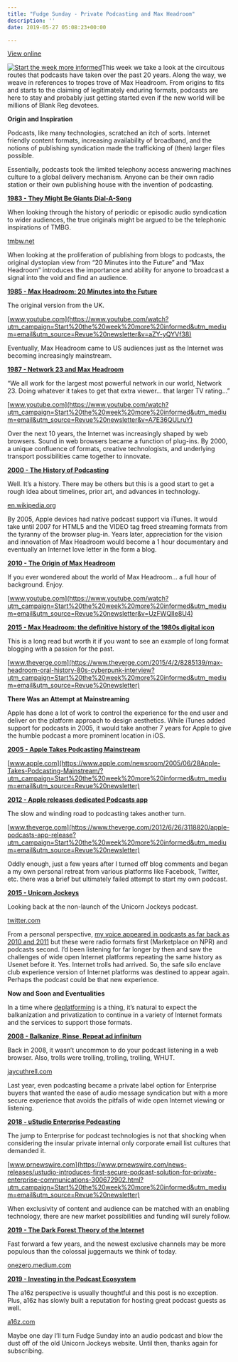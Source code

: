 ```yaml
---
title: "Fudge Sunday - Private Podcasting and Max Headroom"
description: ''
date: 2019-05-27 05:08:23+00:00

---
```


[View online](https://sunday.fudge.org/issues/fudge-sunday-private-podcasting-and-max-headroom-179902?utm_campaign=Issue&utm_content=view_in_browser&utm_medium=email&utm_source=Start+the+week+more+informed)

[![Start the week more informed](https://bucketeer-e05bbc84-baa3-437e-9518-adb32be77984.s3.amazonaws.com/public/images/e317a731-3e11-43c0-822a-c1570db76de3_1200x115.png "Start the week more informed")](https://substackcdn.com/image/fetch/f_auto,q_auto:good,fl_progressive:steep/https%3A%2F%2Fbucketeer-e05bbc84-baa3-437e-9518-adb32be77984.s3.amazonaws.com%2Fpublic%2Fimages%2Fe317a731-3e11-43c0-822a-c1570db76de3_1200x115.png)This week we take a look at the circuitous routes that podcasts have taken over the past 20 years. Along the way, we weave in references to tropes trove of Max Headroom. From origins to fits and starts to the claiming of legitimately enduring formats, podcasts are here to stay and probably just getting started even if the new world will be millions of Blank Reg devotees.

 **Origin and Inspiration**

Podcasts, like many technologies, scratched an itch of sorts. Internet friendly content formats, increasing availability of broadband, and the notions of publishing syndication made the trafficking of (then) larger files possible.

Essentially, podcasts took the limited telephony access answering machines culture to a global delivery mechanism. Anyone can be their own radio station or their own publishing house with the invention of podcasting.

**[1983 - They Might Be Giants Dial-A-Song](http://tmbw.net/wiki/Dial-A-Song?utm_campaign=Start%20the%20week%20more%20informed&utm_medium=email&utm_source=Revue%20newsletter)**

When looking through the history of periodic or episodic audio syndication to wider audiences, the true originals might be argued to be the telephonic inspirations of TMBG.

[tmbw.net](http://tmbw.net/wiki/Dial-A-Song?utm_campaign=Start%20the%20week%20more%20informed&utm_medium=email&utm_source=Revue%20newsletter)

When looking at the proliferation of publishing from blogs to podcasts, the original dystopian view from “20 Minutes into the Future” and “Max Headroom” introduces the importance and ability for anyone to broadcast a signal into the void and find an audience.

**[1985 - Max Headroom: 20 Minutes into the Future](https://www.youtube.com/watch?utm_campaign=Start%20the%20week%20more%20informed&utm_medium=email&utm_source=Revue%20newsletter&v=aZY-yQYVf38)**

The original version from the UK.

[www.youtube.com](https://www.youtube.com/watch?utm_campaign=Start%20the%20week%20more%20informed&utm_medium=email&utm_source=Revue%20newsletter&v=aZY-yQYVf38)

Eventually, Max Headroom came to US audiences just as the Internet was becoming increasingly mainstream.

**[1987 - Network 23 and Max Headroom](https://www.youtube.com/watch?utm_campaign=Start%20the%20week%20more%20informed&utm_medium=email&utm_source=Revue%20newsletter&v=A7E36QULruY)**

“We all work for the largest most powerful network in our world, Network 23. Doing whatever it takes to get that extra viewer… that larger TV rating…”

[www.youtube.com](https://www.youtube.com/watch?utm_campaign=Start%20the%20week%20more%20informed&utm_medium=email&utm_source=Revue%20newsletter&v=A7E36QULruY)

Over the next 10 years, the Internet was increasingly shaped by web browsers. Sound in web browsers became a function of plug-ins. By 2000, a unique confluence of formats, creative technologists, and underlying transport possibilities came together to innovate.

**[2000 - The History of Podcasting](https://en.wikipedia.org/wiki/History_of_podcasting?utm_campaign=Start%20the%20week%20more%20informed&utm_medium=email&utm_source=Revue%20newsletter)**

Well. It’s a history. There may be others but this is a good start to get a rough idea about timelines, prior art, and advances in technology.

[en.wikipedia.org](https://en.wikipedia.org/wiki/History_of_podcasting?utm_campaign=Start%20the%20week%20more%20informed&utm_medium=email&utm_source=Revue%20newsletter)

By 2005, Apple devices had native podcast support via iTunes. It would take until 2007 for HTML5 and the VIDEO tag freed streaming formats from the tyranny of the browser plug-in. Years later, appreciation for the vision and innovation of Max Headroom would become a 1 hour documentary and eventually an Internet love letter in the form a blog.

**[2010 - The Origin of Max Headroom](https://www.youtube.com/watch?utm_campaign=Start%20the%20week%20more%20informed&utm_medium=email&utm_source=Revue%20newsletter&v=UzFWQIIe8U4)**

If you ever wondered about the world of Max Headroom… a full hour of background. Enjoy.

[www.youtube.com](https://www.youtube.com/watch?utm_campaign=Start%20the%20week%20more%20informed&utm_medium=email&utm_source=Revue%20newsletter&v=UzFWQIIe8U4)

**[2015 - Max Headroom: the definitive history of the 1980s digital icon](https://www.theverge.com/2015/4/2/8285139/max-headroom-oral-history-80s-cyberpunk-interview?utm_campaign=Start%20the%20week%20more%20informed&utm_medium=email&utm_source=Revue%20newsletter)**

This is a long read but worth it if you want to see an example of long format blogging with a passion for the past.

[www.theverge.com](https://www.theverge.com/2015/4/2/8285139/max-headroom-oral-history-80s-cyberpunk-interview?utm_campaign=Start%20the%20week%20more%20informed&utm_medium=email&utm_source=Revue%20newsletter)

 **There Was an Attempt at Mainstreaming**

Apple has done a lot of work to control the experience for the end user and deliver on the platform approach to design aesthetics. While iTunes added support for podcasts in 2005, it would take another 7 years for Apple to give the humble podcast a more prominent location in iOS.

**[2005 - Apple Takes Podcasting Mainstream](https://www.apple.com/newsroom/2005/06/28Apple-Takes-Podcasting-Mainstream/?utm_campaign=Start%20the%20week%20more%20informed&utm_medium=email&utm_source=Revue%20newsletter)**

[www.apple.com](https://www.apple.com/newsroom/2005/06/28Apple-Takes-Podcasting-Mainstream/?utm_campaign=Start%20the%20week%20more%20informed&utm_medium=email&utm_source=Revue%20newsletter)

**[2012 - Apple releases dedicated Podcasts app](https://www.theverge.com/2012/6/26/3118820/apple-podcasts-app-release?utm_campaign=Start%20the%20week%20more%20informed&utm_medium=email&utm_source=Revue%20newsletter)**

The slow and winding road to podcasting takes another turn.

[www.theverge.com](https://www.theverge.com/2012/6/26/3118820/apple-podcasts-app-release?utm_campaign=Start%20the%20week%20more%20informed&utm_medium=email&utm_source=Revue%20newsletter)

Oddly enough, just a few years after I turned off blog comments and began a my own personal retreat from various platforms like Facebook, Twitter, etc. there was a brief but ultimately failed attempt to start my own podcast.

**[2015 - Unicorn Jockeys](https://twitter.com/UnicornJockeys/status/678296062382092289?utm_campaign=Start%20the%20week%20more%20informed&utm_medium=email&utm_source=Revue%20newsletter)**

Looking back at the non-launch of the Unicorn Jockeys podcast.

[twitter.com](https://twitter.com/UnicornJockeys/status/678296062382092289?utm_campaign=Start%20the%20week%20more%20informed&utm_medium=email&utm_source=Revue%20newsletter)

From a personal perspective, [my voice appeared in podcasts as far back as 2010 and 2011](https://jaycuthrell.com/media/?utm_campaign=Start%20the%20week%20more%20informed&utm_medium=email&utm_source=Revue%20newsletter) but these were radio formats first (Marketplace on NPR) and podcasts second. I’d been listening for far longer by then and saw the challenges of wide open Internet platforms repeating the same history as Usenet before it. Yes. Internet trolls had arrived. So, the safe silo enclave club experience version of Internet platforms was destined to appear again. Perhaps the podcast could be that new experience.

 **Now and Soon and Eventualities**

In a time where [deplatforming](https://en.wikipedia.org/wiki/Deplatforming?utm_campaign=Start%20the%20week%20more%20informed&utm_medium=email&utm_source=Revue%20newsletter) is a thing, it’s natural to expect the balkanization and privatization to continue in a variety of Internet formats and the services to support those formats.

**[2008 - Balkanize, Rinse, Repeat ad infinitum](https://jaycuthrell.com/balkanize-rinse-repeat-ad-infinitum/?utm_campaign=Start%20the%20week%20more%20informed&utm_medium=email&utm_source=Revue%20newsletter)**

Back in 2008, it wasn’t uncommon to do your podcast listening in a web browser. Also, trolls were trolling, trolling, trolling, WHUT.

[jaycuthrell.com](https://jaycuthrell.com/balkanize-rinse-repeat-ad-infinitum/?utm_campaign=Start%20the%20week%20more%20informed&utm_medium=email&utm_source=Revue%20newsletter)

Last year, even podcasting became a private label option for Enterprise buyers that wanted the ease of audio message syndication but with a more secure experience that avoids the pitfalls of wide open Internet viewing or listening.

**[2018 - uStudio Enterprise Podcasting](https://www.prnewswire.com/news-releases/ustudio-introduces-first-secure-podcast-solution-for-private-enterprise-communications-300672902.html?utm_campaign=Start%20the%20week%20more%20informed&utm_medium=email&utm_source=Revue%20newsletter)**

The jump to Enterprise for podcast technologies is not that shocking when considering the insular private internal only corporate email list cultures that demanded it.

[www.prnewswire.com](https://www.prnewswire.com/news-releases/ustudio-introduces-first-secure-podcast-solution-for-private-enterprise-communications-300672902.html?utm_campaign=Start%20the%20week%20more%20informed&utm_medium=email&utm_source=Revue%20newsletter)

When exclusivity of content and audience can be matched with an enabling technology, there are new market possibilities and funding will surely follow.

**[2019 - The Dark Forest Theory of the Internet](https://onezero.medium.com/the-dark-forest-theory-of-the-internet-7dc3e68a7cb1?gi=23d7ff20eafa&utm_campaign=Start%20the%20week%20more%20informed&utm_medium=email&utm_source=Revue%20newsletter)**

Fast forward a few years, and the newest exclusive channels may be more populous than the colossal juggernauts we think of today.

[onezero.medium.com](https://onezero.medium.com/the-dark-forest-theory-of-the-internet-7dc3e68a7cb1?gi=23d7ff20eafa&utm_campaign=Start%20the%20week%20more%20informed&utm_medium=email&utm_source=Revue%20newsletter)

**[2019 - Investing in the Podcast Ecosystem](https://a16z.com/2019/05/23/podcast-ecosystem-investing-2019/?utm_campaign=Start%20the%20week%20more%20informed&utm_medium=email&utm_source=Revue%20newsletter)**

The a16z perspective is usually thoughtful and this post is no exception. Plus, a16z has slowly built a reputation for hosting great podcast guests as well.

[a16z.com](https://a16z.com/2019/05/23/podcast-ecosystem-investing-2019/?utm_campaign=Start%20the%20week%20more%20informed&utm_medium=email&utm_source=Revue%20newsletter)

Maybe one day I’ll turn Fudge Sunday into an audio podcast and blow the dust off of the old Unicorn Jockeys website. Until then, thanks again for subscribing.










